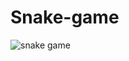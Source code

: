 # Snake-game
![snake game](https://user-images.githubusercontent.com/61356917/126902784-2684a1fc-d633-4881-8294-73c49182eae9.JPG)

